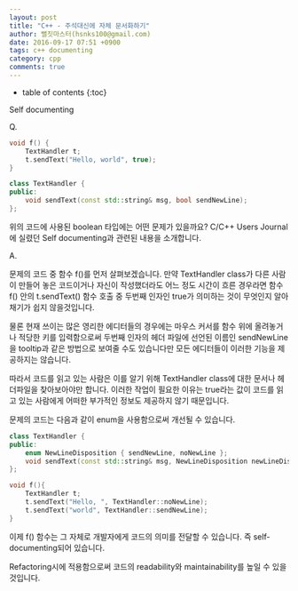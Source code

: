 ```yaml
---
layout: post
title: "C++ - 주석대신에 자체 문서화하기"
author: 뻘짓마스터(hsnks100@gmail.com)
date: 2016-09-17 07:51 +0900
tags: c++ documenting
category: cpp
comments: true
---
```

* table of contents
{:toc}


Self documenting

Q.

``` cpp
void f() {
	TextHandler t;
	t.sendText("Hello, world", true);
}

class TextHandler {
public:
	void sendText(const std::string& msg, bool sendNewLine);
};
```

위의 코드에 사용된 boolean 타입에는 어떤 문제가 있을까요? C/C++ Users Journal에 실렸던 Self documenting과 관련된 내용을 소개합니다.

A.

문제의 코드 중 함수 f()를 먼저 살펴보겠습니다. 만약 TextHandler class가 다른 사람이 만들어 놓은 코드이거나 자신이 작성했더라도 어느 정도 시간이 흐른 경우라면 함수 f() 안의 t.sendText() 함수 호출 중 두번째 인자인 true가 의미하는 것이 무엇인지 알아채기가 쉽지 않을것입니다.

물론 현재 쓰이는 많은 영리한 에디터들의 경우에는 마우스 커서를 함수 위에 올려놓거나 적당한 키를 입력함으로써 두번째 인자의 헤더 파일에 선언된 이름인 sendNewLine을 tooltip과 같은 방법으로 보여줄 수도 있습니다만 모든 에디터들이 이러한 기능을 제공하지는 않습니다.

따라서 코드를 읽고 있는 사람은 이를 알기 위해 TextHandler class에 대한 문서나 헤더파일을 찾아보아야만 합니다. 이러한 작업이 필요한 이유는 true라는 값이 코드를 읽고 있는 사람에게 어떠한 부가적인 정보도 제공하지 않기 때문입니다.

문제의 코드는 다음과 같이 enum을 사용함으로써 개선될 수 있습니다.

``` cpp
class TextHandler {
public:
	enum NewLineDisposition { sendNewLine, noNewLine };
	void sendText(const std::string& msg, NewLineDisposition newLineDisposition);
};

void f(){
	TextHandler t;
	t.sendText("Hello, ", TextHandler::noNewLine);
	t.sendText("world", TextHandler::sendNewLine);
}

```

이제 f() 함수는 그 자체로 개발자에게 코드의 의미를 전달할 수 있습니다. 즉 self-documenting되어 있습니다.

Refactoring시에 적용함으로써 코드의 readability와 maintainability를 높일 수 있을것입니다.

